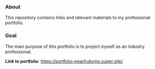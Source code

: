 ### About
This repository contains links and relevant materials to my professional portfolio. 

### Goal
The main purpose of this portfolio is to project myself as an industry professional.

**Link to portfolio**: https://portfolio-pearlrubymv.super.site/
